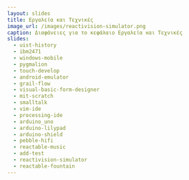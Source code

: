 ```yaml
---
layout: slides
title: Εργαλεία και Τεχνικές
image_url: /images/reactivision-simulator.png
caption: Διαφάνειες για το κεφάλαιο Εργαλεία και Τεχνικές
slides:
  - uist-history
  - ibm2471
  - windows-mobile
  - pygmalion
  - touch-develop
  - android-emulator
  - grail-flow
  - visual-basic-form-designer
  - mit-scratch
  - smalltalk
  - vim-ide
  - processing-ide
  - arduino_uno
  - arduino-lilypad
  - arduino-shield
  - pebble-hifi
  - reactable-music
  - add-test
  - reactivision-simulator
  - reactable-fountain
---
```


